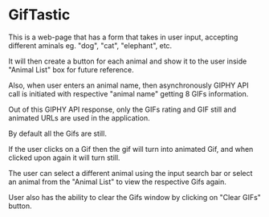 # GifTastic

This is a web-page that has a form that takes in user input, accepting different aminals eg. "dog", "cat", "elephant", etc.

It will then create a button for each animal and show it to the user inside "Animal List" box for future reference.

Also, when user enters an animal name, then asynchronously GIPHY API call is initiated with respective "animal name" getting 8 GIFs information.

Out of this GIPHY API response, only the GIFs rating and GIF still and animated URLs are used in the application.

By default all the Gifs are still.

If the user clicks on a Gif then the gif will turn into animated Gif, and when clicked upon again it will turn still.

The user can select a different animal using the input search bar or select an animal from the "Animal List" to view the respective Gifs again.

User also has the ability to clear the Gifs window by clicking on "Clear GIFs" button.
